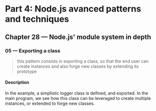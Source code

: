 # Part 4: Node.js avanced patterns and techniques
## Chapter 28 &mdash; Node.js' module system in depth 
### 05 &mdash; Exporting a class
> this pattern consists in exporting a class, so that the end user can create instances and also forge new classes by extending its prototype

#### Description
In the example, a simplistic logger class is defined, and exported. In the main program, we see how this class can be leveraged to create multiple instances, or extended to forge new classes.
